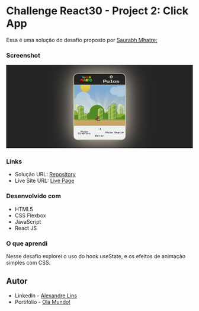 # Challenge React30 - Project 2: Click App
Essa é uma solução do desafio proposto por [ Saurabh Mhatre: ](https://smhatre59.medium.com/react-30-project-2-building-a-clicker-app-with-react-js-79831b1ae037)


### Screenshot

![](/public/FireShot%20Capture.png)

### Links

- Solução URL: [Repository](https://github.com/aslinsjr/clicker-app)
- Live Site URL: [Live Page](https://clicker-app-zeta.vercel.app/)

### Desenvolvido com

- HTML5
- CSS Flexbox
- JavaScript
- React JS

### O que aprendi

Nesse desafio explorei o uso do hook useState, e os efeitos de animação simples com CSS.


## Autor

- Linkedln - [Alexandre Lins](https://www.linkedin.com/in/alexandre-lins-14b190274/)
- Portifólio - [Olá Mundo!](https://aslinsjr.github.io/my-web-site/)
